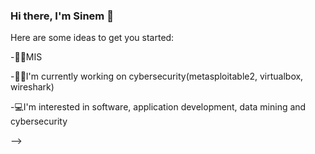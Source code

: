 ### Hi there, I'm Sinem 👋



Here are some ideas to get you started:

-👩‍💻MIS

-👩‍💻I'm currently working on cybersecurity(metasploitable2, virtualbox, wireshark)

-💻I'm interested in software, application development, data mining and cybersecurity



-->
